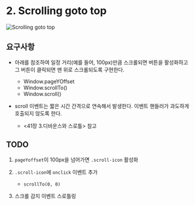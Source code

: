 # 2. Scrolling goto top

![Scrolling goto top](/images/scrolling-goto-top.gif)

## 요구사항

- 아래를 참조하여 일정 거리(예를 들어, 100px)만큼 스크롤되면 버튼을 활성화하고 그 버튼이 클릭되면 맨 위로 스크롤되도록 구현한다.

  - Window.pageYOffset
  - Window.scrollTo()
  - Window.scroll()

- scroll 이벤트는 짧은 시간 간격으로 연속해서 발생한다. 이벤트 핸들러가 과도하게 호출되지 않도록 한다.
  - <41장 3.디바운스와 스로틀> 참고

## TODO

1. `pageYoffset`이 100px을 넘어가면 `.scroll-icon` 활성화

2. `.scroll-icon`에 `onclick` 이벤트 추가

   - `scrollTo(0, 0)`

3. 스크롤 감지 이벤트 스로틀링
